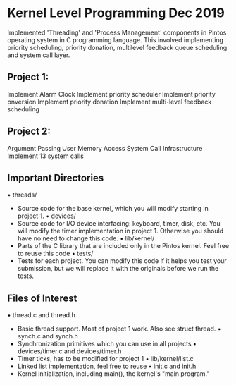 # Kernel Level Programming Dec 2019

Implemented 'Threading' and 'Process Management' components in Pintos operating system in C programming language.
This involved implementing priority scheduling, priority donation, multilevel feedback queue scheduling and system call layer.

## Project 1:
Implement Alarm Clock
Implement priority scheduler
Implement priority pnversion
Implement priority donation
Implement multi-level feedback scheduling

## Project 2:
Argument Passing
User Memory Access
System Call Infrastructure
Implement 13 system calls


## Important Directories 
• threads/
- Source code for the base kernel, which you will modify starting in project 1.
• devices/
- Source code for I/O device interfacing: keyboard, timer, disk, etc. You will modify the timer implementation in project 1. Otherwise you should have no need to change this code.
• lib/kernel/
- Parts of the C library that are included only in the Pintos kernel. Feel free to reuse this code
• tests/
- Tests for each project. You can modify this code if it helps you test your submission, but we will replace it with the originals before we run the tests.

## Files of Interest
• thread.c and thread.h
- Basic thread support. Most of project 1 work. Also see struct thread.
• synch.c and synch.h
- Synchronization primitives which you can use in all projects
• devices/timer.c and devices/timer.h
- Timer ticks, has to be modified for project 1
• lib/kernel/list.c
- Linked list implementation, feel free to reuse
• init.c and init.h
- Kernel initialization, including main(), the kernel's "main program."
